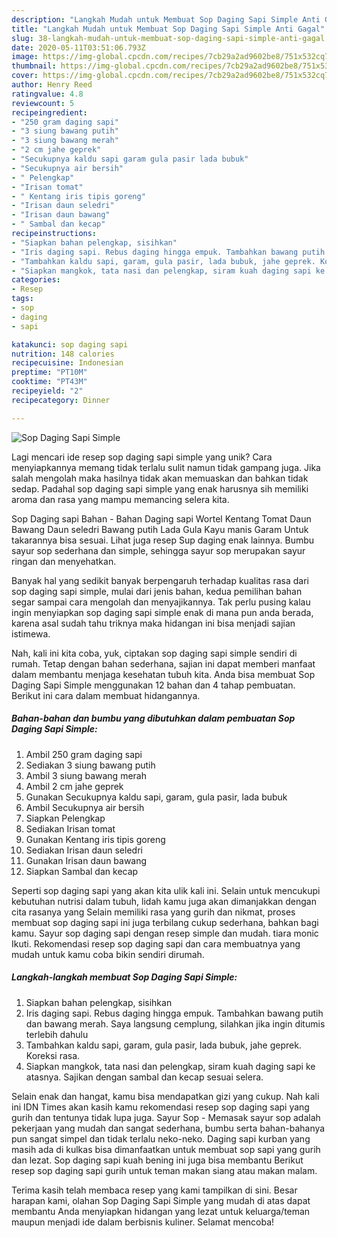 ```yaml
---
description: "Langkah Mudah untuk Membuat Sop Daging Sapi Simple Anti Gagal"
title: "Langkah Mudah untuk Membuat Sop Daging Sapi Simple Anti Gagal"
slug: 38-langkah-mudah-untuk-membuat-sop-daging-sapi-simple-anti-gagal
date: 2020-05-11T03:51:06.793Z
image: https://img-global.cpcdn.com/recipes/7cb29a2ad9602be8/751x532cq70/sop-daging-sapi-simple-foto-resep-utama.jpg
thumbnail: https://img-global.cpcdn.com/recipes/7cb29a2ad9602be8/751x532cq70/sop-daging-sapi-simple-foto-resep-utama.jpg
cover: https://img-global.cpcdn.com/recipes/7cb29a2ad9602be8/751x532cq70/sop-daging-sapi-simple-foto-resep-utama.jpg
author: Henry Reed
ratingvalue: 4.8
reviewcount: 5
recipeingredient:
- "250 gram daging sapi"
- "3 siung bawang putih"
- "3 siung bawang merah"
- "2 cm jahe geprek"
- "Secukupnya kaldu sapi garam gula pasir lada bubuk"
- "Secukupnya air bersih"
- " Pelengkap"
- "Irisan tomat"
- " Kentang iris tipis goreng"
- "Irisan daun seledri"
- "Irisan daun bawang"
- " Sambal dan kecap"
recipeinstructions:
- "Siapkan bahan pelengkap, sisihkan"
- "Iris daging sapi. Rebus daging hingga empuk. Tambahkan bawang putih dan bawang merah. Saya langsung cemplung, silahkan jika ingin ditumis terlebih dahulu"
- "Tambahkan kaldu sapi, garam, gula pasir, lada bubuk, jahe geprek. Koreksi rasa."
- "Siapkan mangkok, tata nasi dan pelengkap, siram kuah daging sapi ke atasnya. Sajikan dengan sambal dan kecap sesuai selera."
categories:
- Resep
tags:
- sop
- daging
- sapi

katakunci: sop daging sapi 
nutrition: 148 calories
recipecuisine: Indonesian
preptime: "PT10M"
cooktime: "PT43M"
recipeyield: "2"
recipecategory: Dinner

---
```



![Sop Daging Sapi Simple](https://img-global.cpcdn.com/recipes/7cb29a2ad9602be8/751x532cq70/sop-daging-sapi-simple-foto-resep-utama.jpg)

Lagi mencari ide resep sop daging sapi simple yang unik? Cara menyiapkannya memang tidak terlalu sulit namun tidak gampang juga. Jika salah mengolah maka hasilnya tidak akan memuaskan dan bahkan tidak sedap. Padahal sop daging sapi simple yang enak harusnya sih memiliki aroma dan rasa yang mampu memancing selera kita.

Sop Daging sapi Bahan - Bahan Daging sapi Wortel Kentang Tomat Daun Bawang Daun seledri Bawang putih Lada Gula Kayu manis Garam Untuk takarannya bisa sesuai. Lihat juga resep Sup daging enak lainnya. Bumbu sayur sop sederhana dan simple, sehingga sayur sop merupakan sayur ringan dan menyehatkan.

Banyak hal yang sedikit banyak berpengaruh terhadap kualitas rasa dari sop daging sapi simple, mulai dari jenis bahan, kedua pemilihan bahan segar sampai cara mengolah dan menyajikannya. Tak perlu pusing kalau ingin menyiapkan sop daging sapi simple enak di mana pun anda berada, karena asal sudah tahu triknya maka hidangan ini bisa menjadi sajian istimewa.


Nah, kali ini kita coba, yuk, ciptakan sop daging sapi simple sendiri di rumah. Tetap dengan bahan sederhana, sajian ini dapat memberi manfaat dalam membantu menjaga kesehatan tubuh kita. Anda bisa membuat Sop Daging Sapi Simple menggunakan 12 bahan dan 4 tahap pembuatan. Berikut ini cara dalam membuat hidangannya.

<!--inarticleads1-->

##### Bahan-bahan dan bumbu yang dibutuhkan dalam pembuatan Sop Daging Sapi Simple:

1. Ambil 250 gram daging sapi
1. Sediakan 3 siung bawang putih
1. Ambil 3 siung bawang merah
1. Ambil 2 cm jahe geprek
1. Gunakan Secukupnya kaldu sapi, garam, gula pasir, lada bubuk
1. Ambil Secukupnya air bersih
1. Siapkan  Pelengkap
1. Sediakan Irisan tomat
1. Gunakan  Kentang iris tipis goreng
1. Sediakan Irisan daun seledri
1. Gunakan Irisan daun bawang
1. Siapkan  Sambal dan kecap


Seperti sop daging sapi yang akan kita ulik kali ini. Selain untuk mencukupi kebutuhan nutrisi dalam tubuh, lidah kamu juga akan dimanjakkan dengan cita rasanya yang Selain memiliki rasa yang gurih dan nikmat, proses membuat sop daging sapi ini juga terbilang cukup sederhana, bahkan bagi kamu. Sayur sop daging sapi dengan resep simple dan mudah. tiara monic Ikuti. Rekomendasi resep sop daging sapi dan cara membuatnya yang mudah untuk kamu coba bikin sendiri dirumah. 

<!--inarticleads2-->

##### Langkah-langkah membuat Sop Daging Sapi Simple:

1. Siapkan bahan pelengkap, sisihkan
1. Iris daging sapi. Rebus daging hingga empuk. Tambahkan bawang putih dan bawang merah. Saya langsung cemplung, silahkan jika ingin ditumis terlebih dahulu
1. Tambahkan kaldu sapi, garam, gula pasir, lada bubuk, jahe geprek. Koreksi rasa.
1. Siapkan mangkok, tata nasi dan pelengkap, siram kuah daging sapi ke atasnya. Sajikan dengan sambal dan kecap sesuai selera.


Selain enak dan hangat, kamu bisa mendapatkan gizi yang cukup. Nah kali ini IDN Times akan kasih kamu rekomendasi resep sop daging sapi yang gurih dan tentunya tidak lupa juga. Sayur Sop - Memasak sayur sop adalah pekerjaan yang mudah dan sangat sederhana, bumbu serta bahan-bahanya pun sangat simpel dan tidak terlalu neko-neko. Daging sapi kurban yang masih ada di kulkas bisa dimanfaatkan untuk membuat sop sapi yang gurih dan lezat. Sop daging sapi kuah bening ini juga bisa membantu Berikut resep sop daging sapi gurih untuk teman makan siang atau makan malam. 

Terima kasih telah membaca resep yang kami tampilkan di sini. Besar harapan kami, olahan Sop Daging Sapi Simple yang mudah di atas dapat membantu Anda menyiapkan hidangan yang lezat untuk keluarga/teman maupun menjadi ide dalam berbisnis kuliner. Selamat mencoba!
